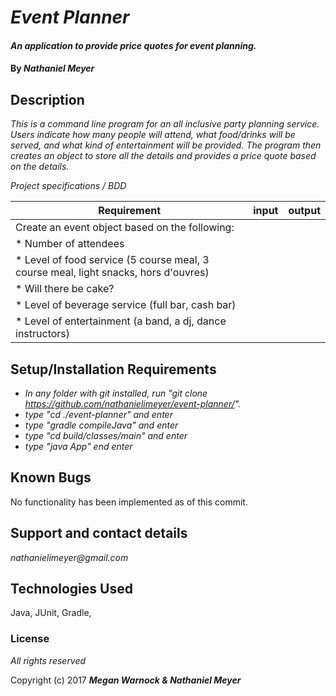 # _Event Planner_

#### _An application to provide price quotes for event planning._

#### By _**Nathaniel Meyer**_

## Description

_This is a command line program for an all inclusive party planning service. Users indicate how many people will attend, what food/drinks will be served, and what kind of entertainment will be provided. The program then creates an object to store all the details and provides a price quote based on the details._

_Project specifications / BDD_

|Requirement|input|output|
|-----------|:---:|:----:|
|Create an event object based on the following:|||
| * Number of attendees|||
| * Level of food service (5 course meal, 3 course meal, light snacks, hors d'ouvres) |||
| * Will there be cake? |||
| * Level of beverage service (full bar, cash bar)|||
| * Level of entertainment (a band, a dj, dance instructors)|||

## Setup/Installation Requirements

* _In any folder with git installed, run "git clone https://github.com/nathanielimeyer/event-planner/"._
* _type "cd ./event-planner" and enter_
* _type "gradle compileJava" and enter_
* _type "cd build/classes/main" and enter_
* _type "java App" end enter_

## Known Bugs

No functionality has been implemented as of this commit.

## Support and contact details

_nathanielimeyer@gmail.com_

## Technologies Used

Java, JUnit, Gradle,

### License

*All rights reserved*

Copyright (c) 2017 **_Megan Warnock & Nathaniel Meyer_**

